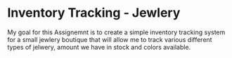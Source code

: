 # Inventory Tracking - Jewlery 

My goal for this Assignemnt is to create a simple inventory tracking system for a small jewlery boutique that will allow me to track various different types of jelwery, amount we have in stock and colors available. 

